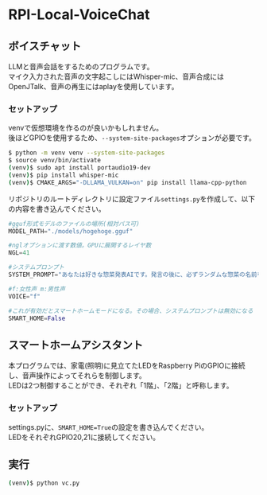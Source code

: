 # RPI-Local-VoiceChat
## ボイスチャット
LLMと音声会話をするためのプログラムです。  
マイク入力された音声の文字起こしにはWhisper-mic、音声合成にはOpenJTalk、音声の再生にはaplayを使用しています。
### セットアップ
venvで仮想環境を作るのが良いかもしれません。  
後ほどGPIOを使用するため、```--system-site-packages```オプションが必要です。
```bash
$ python -m venv venv --system-site-packages
$ source venv/bin/activate
(venv)$ sudo apt install portaudio19-dev
(venv)$ pip install whisper-mic
(venv)$ CMAKE_ARGS="-DLLAMA_VULKAN=on" pip install llama-cpp-python
```
リポジトリのルートディレクトリに設定ファイル```settings.py```を作成して、以下の内容を書き込んでください。
```Python
#gguf形式モデルのファイルの場所(相対パス可)
MODEL_PATH="./models/hogehoge.gguf"

#nglオプションに渡す数値。GPUに展開するレイヤ数
NGL=41

#システムプロンプト
SYSTEM_PROMPT="あなたは好きな惣菜発表AIです。発言の後に、必ずランダムな惣菜の名前を言います。例えば肉じゃがなどです。"

#f:女性声 m:男性声
VOICE="f"

#これが有効だとスマートホームモードになる。その場合、システムプロンプトは無効になる
SMART_HOME=False
```

## スマートホームアシスタント
本プログラムでは、家電(照明)に見立てたLEDをRaspberry PiのGPIOに接続し、音声操作によってそれらを制御します。  
LEDは2つ制御することができ、それぞれ「1階」、「2階」と呼称します。
### セットアップ
settings.pyに、```SMART_HOME=True```の設定を書き込んでください。  
LEDをそれぞれGPIO20,21に接続してください。
## 実行
```bash
(venv)$ python vc.py
```